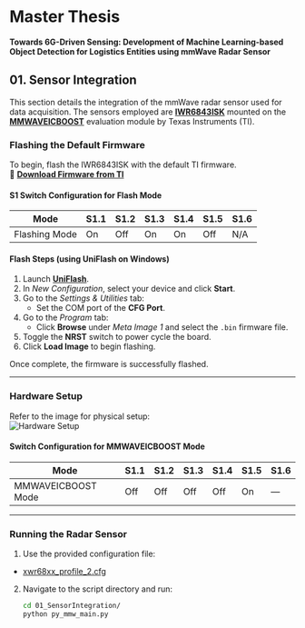 # Master Thesis  
**Towards 6G-Driven Sensing: Development of Machine Learning-based Object Detection for Logistics Entities using mmWave Radar Sensor**

## 01. Sensor Integration

This section details the integration of the mmWave radar sensor used for data acquisition. The sensors employed are **[IWR6843ISK](https://www.ti.com/tool/IWR6843ISK)** mounted on the **[MMWAVEICBOOST](https://www.ti.com/tool/MMWAVEICBOOST)** evaluation module by Texas Instruments (TI).

### Flashing the Default Firmware

To begin, flash the IWR6843ISK with the default TI firmware.  
🔗 **[Download Firmware from TI](https://www.ti.com/tool/MMWAVE-SDK)** 

#### S1 Switch Configuration for Flash Mode

| Mode           | S1.1 | S1.2 | S1.3 | S1.4 | S1.5 | S1.6 |
|----------------|------|------|------|------|------|------|
| Flashing Mode  | On   | Off  | On   | On   | Off  | N/A  |

#### Flash Steps (using UniFlash on Windows)

1. Launch **[UniFlash](https://www.ti.com/tool/UNIFLASH)**.
2. In *New Configuration*, select your device and click **Start**.
3. Go to the *Settings & Utilities* tab:
   - Set the COM port of the **CFG Port**.
4. Go to the *Program* tab:
   - Click **Browse** under *Meta Image 1* and select the `.bin` firmware file.
5. Toggle the **NRST** switch to power cycle the board.
6. Click **Load Image** to begin flashing.

Once complete, the firmware is successfully flashed.

---

### Hardware Setup

Refer to the image for physical setup:  
![Hardware Setup](docs/hardware_setup.png)

#### Switch Configuration for MMWAVEICBOOST Mode

| Mode               | S1.1 | S1.2 | S1.3 | S1.4 | S1.5 | S1.6 |
|--------------------|------|------|------|------|------|------|
| MMWAVEICBOOST Mode | Off  | Off  | Off  | Off  | On   | —    |

---

### Running the Radar Sensor

1. Use the provided configuration file:  
- [xwr68xx_profile_2.cfg](./01.%20Sensor%20Integration/mmwave_radar_read/config/xwr68xx_profile_2.cfg)  

2. Navigate to the script directory and run:

   ```bash
   cd 01_SensorIntegration/
   python py_mmw_main.py
